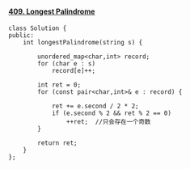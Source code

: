 #### [409. Longest Palindrome](https://leetcode-cn.com/problems/longest-palindrome/)

```
class Solution {
public:
    int longestPalindrome(string s) {

        unordered_map<char,int> record;
        for (char e : s)
            record[e]++;

        int ret = 0;
        for (const pair<char,int>& e : record) {

            ret += e.second / 2 * 2;
            if (e.second % 2 && ret % 2 == 0)
                ++ret;  //只会存在一个奇数
        }

        return ret;
    }
};
```

